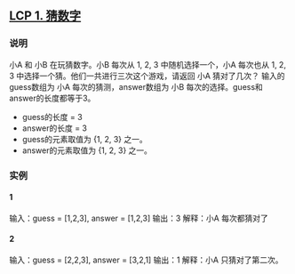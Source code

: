 ## [LCP 1. 猜数字](https://leetcode-cn.com/problems/guess-numbers/)

### 说明
小A 和 小B 在玩猜数字。小B 每次从 1, 2, 3 中随机选择一个，小A 每次也从 1, 2, 3 中选择一个猜。他们一共进行三次这个游戏，请返回 小A 猜对了几次？
输入的guess数组为 小A 每次的猜测，answer数组为 小B 每次的选择。guess和answer的长度都等于3。

* guess的长度 = 3
* answer的长度 = 3
* guess的元素取值为 {1, 2, 3} 之一。
* answer的元素取值为 {1, 2, 3} 之一。

### 实例
#### 1
输入：guess = [1,2,3], answer = [1,2,3]
输出：3
解释：小A 每次都猜对了

#### 2
输入：guess = [2,2,3], answer = [3,2,1]
输出：1
解释：小A 只猜对了第二次。